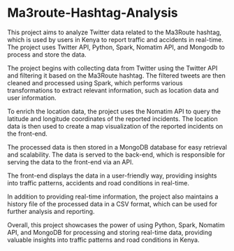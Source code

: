 # Ma3route-Hashtag-Analysis

This project aims to analyze Twitter data related to the Ma3Route hashtag, which is used by users in Kenya to report traffic and accidents in real-time. The project uses Twitter API, Python, Spark, Nomatim API, and Mongodb to process and store the data.

The project begins with collecting data from Twitter using the Twitter API and filtering it based on the Ma3Route hashtag. The filtered tweets are then cleaned and processed using Spark, which performs various transformations to extract relevant information, such as location data and user information.

To enrich the location data, the project uses the Nomatim API to query the latitude and longitude coordinates of the reported incidents. The location data is then used to create a map visualization of the reported incidents on the front-end.

The processed data is then stored in a MongoDB database for easy retrieval and scalability. The data is served to the back-end, which is responsible for serving the data to the front-end via an API. 

The front-end displays the data in a user-friendly way, providing insights into traffic patterns, accidents and road conditions in real-time.

In addition to providing real-time information, the project also maintains a history file of the processed data in a CSV format, which can be used for further analysis and reporting.

Overall, this project showcases the power of using Python, Spark, Nomatim API, and MongoDB for processing and storing real-time data, providing valuable insights into traffic patterns and road conditions in Kenya.
